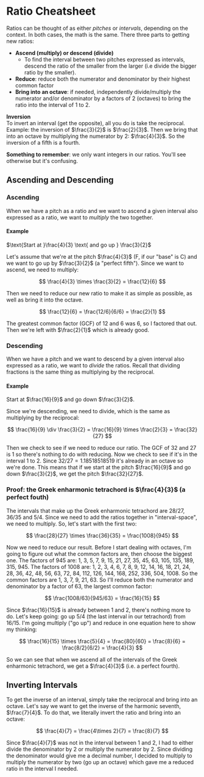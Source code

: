 # Ratio Cheatsheet

Ratios can be thought of as either _pitches_ or _intervals_, depending on the context. In both cases, the math is the same. There three parts to getting new ratios:

- __Ascend (multiply) or descend (divide)__
  - To find the interval between two pitches expressed as intervals, descend the ratio of the smaller from the larger (i.e divide the bigger ratio by the smaller).
- __Reduce__: reduce both the numerator and denominator by their highest common factor
- __Bring into an octave__: if needed, independently divide/multiply the numerator and/or denominator by a factors of 2 (octaves) to bring the ratio into the interval of 1 to 2.

__Inversion__<br/>
To invert an interval (get the opposite), all you do is take the reciprocal. Example: the inversion of $\frac{3}{2}$ is $\frac{2}{3}$. Then we bring that into an octave by multiplying the numerator by 2: $\frac{4}{3}$. So the inversion of a fifth is a fourth.

__Something to remember__: we only want integers in our ratios. You'll see otherwise but it's confusing.

## Ascending and Descending

### Ascending
When we have a pitch as a ratio and we want to ascend a given interval also expressed as a ratio, we want to _multiply_ the two together.

#### Example
$\text{Start at }\frac{4}{3} \text{ and go up } \frac{3}{2}$

Let's assume that we're at the pitch $\frac{4}{3}$ (F, if our "base" is C) and we want to go up by $\frac{3}{2}$ (a "perfect fifth"). Since we want to ascend, we need to multiply:

$$
\frac{4}{3} \times \frac{3}{2} = \frac{12}{6}
$$

Then we need to reduce our new ratio to make it as simple as possible, as well as bring it into the octave.

$$
\frac{12}{6} = \frac{12/6}{6/6} = \frac{2}{1}
$$

The greatest common factor (GCF) of 12 and 6 was 6, so I factored that out. Then we're left with $\frac{2}{1}$ which is already good.

### Descending
When we have a pitch and we want to descend by a given interval also expressed as a ratio, we want to _divide_ the ratios. Recall that dividing fractions is the same thing as multiplying by the reciprocal.

#### Example
Start at $\frac{16}{9}$ and go down $\frac{3}{2}$.

Since we're descending, we need to divide, which is the same as multiplying by the reciprocal:

$$
\frac{16}{9} \div \frac{3}{2} = \frac{16}{9} \times \frac{2}{3} = \frac{32}{27}
$$

Then we check to see if we need to reduce our ratio. The GCF of 32 and 27 is 1 so there's nothing to do with reducing. Now we check to see if it's in the interval 1 to 2. Since $32/27 = 1.18518518519$ it's already in an octave so we're done. This means that if we start at the pitch $\frac{16}{9}$ and go down $\frac{3}{2}$, we get the pitch $\frac{32}{27}$.


### Proof: the Greek enharmonic tetrachord is $\frac{4}{3}$ (a perfect fouth)
The intervals that make up the Greek enharmonic tetrachord are 28/27, 36/35 and 5/4. Since we need to add the ratios together in "interval-space", we need to multiply. So, let's start with the first two:

$$
\frac{28}{27} \times \frac{36}{35} = \frac{1008}{945}
$$

Now we need to reduce our result. Before I start dealing with octaves, I'm going to figure out what the common factors are, then choose the biggest one. The factors of 945 are: 1, 3, 5, 7, 9, 15, 21, 27, 35, 45, 63, 105, 135, 189, 315, 945. The factors of 1008 are: 1, 2, 3, 4, 6, 7, 8, 9, 12, 14, 16, 18, 21, 24, 28, 36, 42, 48, 56, 63, 72, 84, 112, 126, 144, 168, 252, 336, 504, 1008. So the common factors are 1, 3, 7, 9, 21, 63. So I'll reduce both the numerator and denominator by a factor of 63, the largest common factor:

$$
\frac{1008/63}{945/63} = \frac{16}{15}
$$

Since $\frac{16}{15}$ is already between 1 and 2, there's nothing more to do. Let's keep going: go up 5/4 (the last interval in our tetrachord) from 16/15. I'm going multiply ("go up") and reduce in one equation here to show my thinking:

$$
\frac{16}{15} \times \frac{5}{4} = \frac{80}{60} = \frac{8}{6} = \frac{8/2}{6/2} = \frac{4}{3}
$$

So we can see that when we ascend all of the intervals of the Greek enharmonic tetrachord, we get a $\frac{4}{3}$ (i.e. a perfect fourth).

## Inverting Intervals
To get the inverse of an interval, simply take the reciprocal and bring into an octave. Let's say we want to get the inverse of the harmonic seventh, $\frac{7}{4}$. To do that, we literally invert the ratio and bring into an octave:

$$
\frac{4}{7} = \frac{4\times 2}{7} = \frac{8}{7}
$$

Since $\frac{4}{7}$ was not in the interval between 1 and 2, I had to either divide the denominator by 2 or multiply the numerator by 2. Since dividing the denominator would give me a decimal number, I decided to multiply to multiply the numerator by two (go up an octave) which gave me a reduced ratio in the interval I needed.
